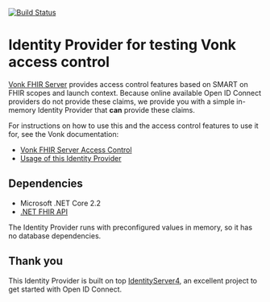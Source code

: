 [![Build Status](https://firely.visualstudio.com/Vonk.IdentityServer.Test/_apis/build/status/FirelyTeam.Vonk.IdentityServer.Test?branchName=master)](https://firely.visualstudio.com/Vonk.IdentityServer.Test/_build/latest?definitionId=27&branchName=master)

# Identity Provider for testing Vonk access control

[Vonk FHIR Server](http://vonk.furore.com) provides access control features based on SMART on FHIR scopes and launch context. Because online available Open ID Connect providers do not provide these claims, we provide you with a simple in-memory Identity Provider that **can** provide these claims.

For instructions on how to use this and the access control features to use it for, see the Vonk documentation:

- [Vonk FHIR Server Access Control](http://docs.simplifier.net/vonk/features/accesscontrol.html)
- [Usage of this Identity Provider](http://docs.simplifier.net/vonk/deployment/identityprovider.html)

## Dependencies

- Microsoft .NET Core 2.2
- [.NET FHIR API](https://github.com/ewoutkramer/fhir-net-api)

The Identity Provider runs with preconfigured values in memory, so it has no database dependencies.

## Thank you

This Identity Provider is built on top [IdentityServer4](https://github.com/IdentityServer/IdentityServer4), an excellent project to get started with Open ID Connect.